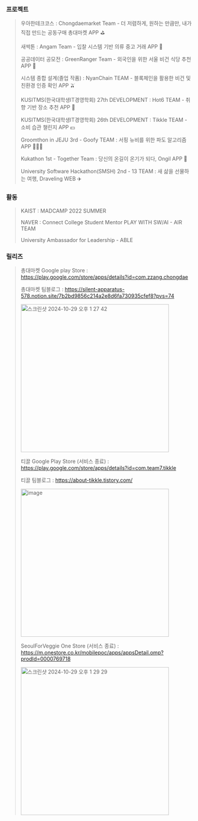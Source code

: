<!-- ># I'm ChaeHyun 🔭

> <img width="400" alt="image" src="https://github.com/chaehyuns/chaehyuns/assets/80222352/44ad7032-acb3-4d92-bd5f-cc04ed83a878">
>
> Major in Computer Science
> 
> 📩 Contact : wjdcogus6@gmail.com
>
> 📲 SNS : https://www.linkedin.com/in/chaehyuns/
>
> ✏️ Velog : https://velog.io/@wjdcogus6/series
<-->


### 프로젝트

>
> 우아한테크코스 : Chongdaemarket Team - 더 저렴하게, 원하는 만큼만, 내가 직접 만드는 공동구매 총대마켓 APP ⛳️
>
> 새싹톤 : Angam Team - 입찰 시스템 기반 의류 중고 거래 APP 👕
>
> 공공데이터 공모전 : GreenRanger Team - 외국인을 위한 서울 비건 식당 추천 APP 🥬
>
> 시스템 종합 설계(졸업 작품) : NyanChain TEAM - 블록체인을 활용한 비건 및 친환경 인증 확인 APP 🫒
> 
> KUSITMS(한국대학생IT경영학회) 27th DEVELOPMENT :  Hot6 TEAM - 취향 기반 장소 추천 APP 👾
> 
> KUSITMS(한국대학생IT경영학회) 26th DEVELOPMENT : Tikkle TEAM - 소비 습관 챌린지 APP 💵
>
> Groomthon in JEJU 3rd - Goofy TEAM : 서핑 뉴비를 위한 파도 알고리즘 APP 🏄🏻‍♂️
> 
> Kukathon 1st - Together Team : 당신의 온길이 온기가 되다, Ongil APP 🦺
>
> University Software Hackathon(SMSH) 2nd - 13 TEAM : 새 삶을 선물하는 여행, Draveling WEB ✈️
> 

### 활동

> KAIST : MADCAMP 2022 SUMMER
> 
> NAVER : Connect College Student Mentor PLAY WITH SW/AI - AIR TEAM
> 
> University Ambassador for Leadership - ABLE
> 

### 릴리즈

> 총대마켓 Google play Store : https://play.google.com/store/apps/details?id=com.zzang.chongdae
>
> 총대마켓 팀블로그 : https://silent-apparatus-578.notion.site/7b2bd9856c214a2e8d6fa730935cfef8?pvs=74
>
> <img width="400" alt="스크린샷 2024-10-29 오후 1 27 42" src="https://github.com/user-attachments/assets/e15c6b90-e71b-475f-abce-2c02c5ff5d93">
> 
> 티끌 Google Play Store (서비스 종료) : https://play.google.com/store/apps/details?id=com.team7.tikkle
>
> 티끌 팀블로그 : https://about-tikkle.tistory.com/
> 
> <img width="400" alt="image" src="https://github.com/chaehyuns/chaehyuns/assets/80222352/ac1ca946-b0b9-4180-801e-2b0f584de35f">
> 
> SeoulForVeggie One Store (서비스 종료) : https://m.onestore.co.kr/mobilepoc/apps/appsDetail.omp?prodId=0000769718
>
> <img width="400" alt="스크린샷 2024-10-29 오후 1 29 29" src="https://github.com/user-attachments/assets/2a3722ff-d64d-4a33-96bb-0dabf28cd1d9">
>


 <!--
 ### My GitHub Stats 🪄
![Chaehyun's GitHub stats](https://github-readme-stats.vercel.app/api?username=chaehyuns&show_icons=true&theme=dracula)

-->
